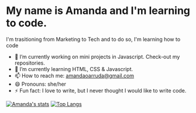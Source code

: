 <h1> My name is Amanda and I'm learning to code.</h1>

I'm trasitioning from Marketing to Tech and to do so, I'm learning how to code


- 🔭 I’m currently working on mini projects in Javascript. Check-out my repositories.
- 🌱 I’m currently learning HTML, CSS & Javascript.
- 📫 How to reach me: amandaoarruda@gmail.com
- 😄 Pronouns: she/her
- ⚡ Fun fact: I love to write, but I never thought I would like to write code. 


[![Amanda's stats](https://github-readme-stats.vercel.app/api?username=mandyarruda)](https://github.com/mandyarruda/github-readme-stats)           [![Top Langs](https://github-readme-stats.vercel.app/api/top-langs/?username=anuraghazra)](https://github.com/anuraghazra/github-readme-stats)
